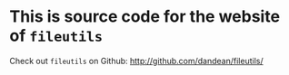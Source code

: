 # This is source code for the website of `fileutils`

Check out `fileutils` on Github: http://github.com/dandean/fileutils/